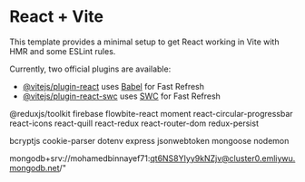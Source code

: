 # React + Vite

This template provides a minimal setup to get React working in Vite with HMR and some ESLint rules.

Currently, two official plugins are available:

- [@vitejs/plugin-react](https://github.com/vitejs/vite-plugin-react/blob/main/packages/plugin-react/README.md) uses [Babel](https://babeljs.io/) for Fast Refresh
- [@vitejs/plugin-react-swc](https://github.com/vitejs/vite-plugin-react-swc) uses [SWC](https://swc.rs/) for Fast Refresh




@reduxjs/toolkit firebase flowbite-react moment react-circular-progressbar react-icons react-quill react-redux react-router-dom redux-persist

bcryptjs cookie-parser dotenv express jsonwebtoken mongoose nodemon

mongodb+srv://mohamedbinnayef71:qt6NS8YIyy9kNZjv@cluster0.emliywu.mongodb.net/"